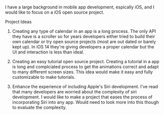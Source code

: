 
I have a large background in mobile app development, espically iOS, and I would like to focus on a iOS open source project.

Project Ideas

1. Creating any type of calendar in an app is a long process. The only API they have is a scroller so for years developers either tried to build their own calendar or try open source projects (most are out dated or barely kept up). In iOS 14 they're giving developers a proper calendar but the UI and interaction is less than ideal.

2. Creating an easy tutorial open source project. Creating a tutorial in a app is long and complciated process to get the animations correct and adapt to many different screen sizes. This idea would make it easy and fully customizable to make tutorials.

3. Enhance the experience of including Apple's Siri development. I've read that many developers are worried about the complexity of siri development. I would like to make a project that eases the process of incorporating Siri into any app. Would need to look more into this though to evaluate the complexity.

